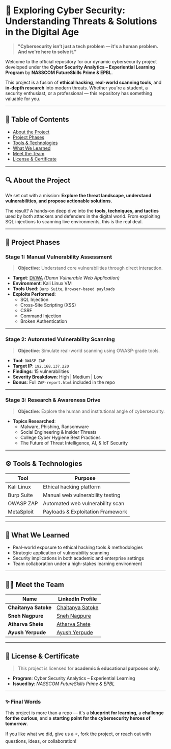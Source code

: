 # 🚀 Exploring Cyber Security: Understanding Threats & Solutions in the Digital Age

> **"Cybersecurity isn’t just a tech problem — it's a human problem. And we're here to solve it."**

Welcome to the official repository for our dynamic cybersecurity project developed under the **Cyber Security Analytics – Experiential Learning Program** by **NASSCOM FutureSkills Prime & EPBL**.

This project is a fusion of **ethical hacking**, **real-world scanning tools**, and **in-depth research** into modern threats. Whether you're a student, a security enthusiast, or a professional — this repository has something valuable for you.

---

## 📌 Table of Contents
- [About the Project](#-about-the-project)
- [Project Phases](#-project-phases)
- [Tools & Technologies](#-tools--technologies)
- [What We Learned](#-what-we-learned)
- [Meet the Team](#-meet-the-team)
- [License & Certificate](#-license--certificate)

---

## 🔍 About the Project

We set out with a mission: **Explore the threat landscape, understand vulnerabilities, and propose actionable solutions.** 

The result? A hands-on deep dive into the **tools, techniques, and tactics** used by both attackers and defenders in the digital world. From exploiting SQL injections to scanning live environments, this is the real deal.

---

## 🧭 Project Phases

### **Stage 1: Manual Vulnerability Assessment**
> **Objective**: Understand core vulnerabilities through direct interaction.

- **Target**: [DVWA](http://www.dvwa.co.uk/) *(Damn Vulnerable Web Application)*
- **Environment**: Kali Linux VM
- **Tools Used**: `Burp Suite`, `Browser-based payloads`
- **Exploits Performed**:
  - SQL Injection
  - Cross-Site Scripting (XSS)
  - CSRF
  - Command Injection
  - Broken Authentication

---

### **Stage 2: Automated Vulnerability Scanning**
> **Objective**: Simulate real-world scanning using OWASP-grade tools.

- **Tool**: `OWASP ZAP`
- **Target IP**: `192.168.137.220`
- **Findings**: 15 vulnerabilities
- **Severity Breakdown**: High | Medium | Low
- **Bonus**: Full `ZAP-report.html` included in the repo

---

### **Stage 3: Research & Awareness Drive**
> **Objective**: Explore the human and institutional angle of cybersecurity.

- **Topics Researched**:
  - Malware, Phishing, Ransomware
  - Social Engineering & Insider Threats
  - College Cyber Hygiene Best Practices
  - The Future of Threat Intelligence, AI, & IoT Security

---

## ⚙️ Tools & Technologies

| Tool         | Purpose                          |
|--------------|----------------------------------|
| Kali Linux   | Ethical hacking platform         |
| Burp Suite   | Manual web vulnerability testing |
| OWASP ZAP    | Automated web vulnerability scan |
| MetaSploit   | Payloads & Exploitation Framework|

---

## 🌟 What We Learned

- Real-world exposure to ethical hacking tools & methodologies
- Strategic application of vulnerability scanning
- Security implications in both academic and enterprise settings
- Team collaboration under a high-stakes learning environment

---

## 👨‍💻 Meet the Team

| Name                | LinkedIn Profile                                                                 |
|---------------------|----------------------------------------------------------------------------------|
| **Chaitanya Satoke**| [Chaitanya Satoke](https://www.linkedin.com/in/chaitanya-satoke)                |
| **Sneh Nagpure**    | [Sneh Nagpure](https://www.linkedin.com/in/sneh-nagpure) |
| **Atharva Shete**   | [Atharva Shete](https://www.linkedin.com/in/atharva-r-shete)                                                                      |
| **Ayush Yerpude**   | [Ayush Yerpude](https://www.linkedin.com/in/ayush-yerpude-409440279)                                                                      |

---

## 🏅 License & Certificate

> This project is licensed for **academic & educational purposes only**.

- **Program**: Cyber Security Analytics – Experiential Learning
- **Issued by**: *NASSCOM FutureSkills Prime & EPBL*

---

### ✨ Final Words

This project is more than a repo — it's a **blueprint for learning**, a **challenge for the curious**, and a **starting point for the cybersecurity heroes of tomorrow**.

If you like what we did, give us a ⭐, fork the project, or reach out with questions, ideas, or collaboration!
